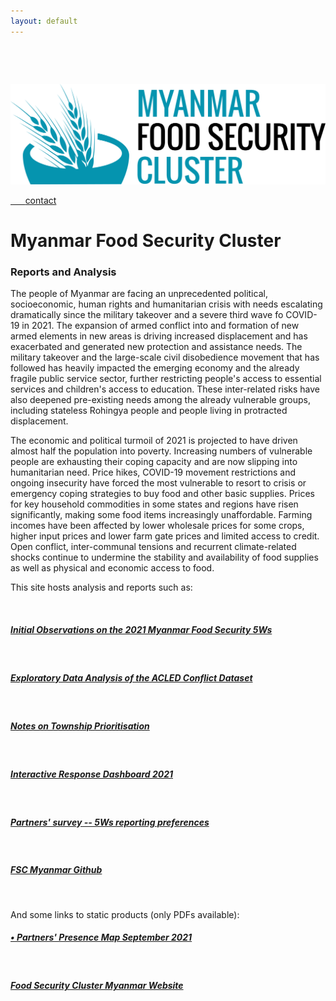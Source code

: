 ```yaml
---
layout: default
---
```




<div class="row" style="padding-top: 30px;">
<div class="col-sm-4">

&nbsp;&nbsp;&nbsp;&nbsp;&nbsp;&nbsp;<a href = "https://fscluster.org/myanmar">
![](img/Myanmar_cluster_blue.png)


&nbsp;&nbsp;&nbsp;&nbsp;&nbsp;&nbsp;[contact](mailto:info.myanmar@fscluster.org)

</div>
<div class="col-sm-8">


# **Myanmar Food Security Cluster**

### **Reports and Analysis**

The people of Myanmar are facing an unprecedented political, socioeconomic, human rights and humanitarian crisis with needs escalating dramatically since the military takeover and a severe third wave fo COVID-19 in 2021. The expansion of armed conflict into and formation of new armed elements in new areas is driving increased displacement and has exacerbated and generated new protection and assistance needs. The military takeover and the large-scale civil disobedience movement that has followed has heavily impacted the emerging economy and the already fragile public service sector, further restricting people's access to essential services and children's access to education. These inter-related risks have also deepened pre-existing needs among the already vulnerable groups, including stateless Rohingya people and people living in protracted displacement. 

The economic and political turmoil of 2021 is projected to have driven almost half the population into poverty. Increasing numbers of vulnerable people are exhausting their coping capacity and are now slipping into humanitarian need. Price hikes, COVID-19 movement restrictions and ongoing insecurity have forced the most vulnerable to resort to crisis or emergency coping strategies to buy food and other basic supplies. Prices for key household commodities in some states and regions have risen significantly, making some food items increasingly unaffordable. Farming incomes have been affected by lower wholesale prices for some crops, higher input prices and lower farm gate prices and limited access to credit. Open conflict, inter-communal tensions and recurrent climate-related shocks continue to undermine the stability and availability of food supplies as well as physical and economic access to food. 
 

This site hosts analysis and reports such as: 

<br/>

##### [Initial Observations on the 2021 Myanmar Food Security 5Ws](https://food-security-cluster-myanmar.github.io/mmr_5w_initial_observations/)
<br>

##### [Exploratory Data Analysis of the ACLED Conflict  Dataset](https://food-security-cluster-myanmar.github.io/exploratory-data-analysis-acled-fsc/)
<br>

##### [Notes on Township Prioritisation](https://food-security-cluster-myanmar.github.io/fsc_mmr_prioritisation/)
<br>

##### [Interactive Response Dashboard 2021](https://app.powerbi.com/view?r=eyJrIjoiYjIyNDc0OGItNjZhMy00ZjZmLTk0MTgtOTQyOWQ0ZDIyMDg2IiwidCI6IjQ2MmFkOWFlLWQ3ZDktNDIwNi1iODc0LTcxYjFlMDc5Nzc2ZiIsImMiOjh9)
<br>

##### [Partners' survey -- 5Ws reporting preferences](https://food-security-cluster-myanmar.github.io/partner_reporting_preferences/)
<br>

##### [FSC Myanmar Github](https://github.com/food-security-cluster-myanmar)
<br>

And some links to static products (only PDFs available): 

##### [• Partners' Presence Map September 2021](https://fscluster.org/myanmar/document/partners-presence-map-sep-2021)
<br>

##### [Food Security Cluster Myanmar Website](https://fscluster.org/myanmar)

